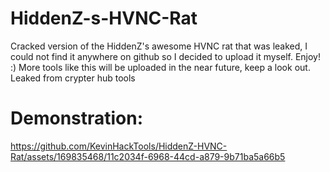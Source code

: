 # HiddenZ-s-HVNC-Rat
Cracked version of the HiddenZ's awesome HVNC rat that was leaked, I could not find it anywhere on github so I decided to upload it myself. Enjoy! :)
More tools like this will be uploaded in the near future, keep a look out.
Leaked from crypter hub tools
# Demonstration:
https://github.com/KevinHackTools/HiddenZ-HVNC-Rat/assets/169835468/11c2034f-6968-44cd-a879-9b71ba5a66b5

